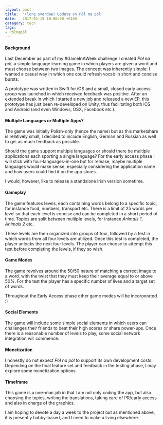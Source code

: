```yaml
---
layout: post
title:  '(long overdue) Update on Pół na pół'
date:   2017-03-15 18:00:00 +0100
category: tech
tags:
- Półnapół
---
```


#### Background

Last December as part of my #GameInAWeek challenge I created *Pół na pół*, a simple language learning game in which players are given a word and must choose between two images. The concept was inherently simple: I wanted a casual way in which one could refresh vocab in short and concise bursts.

A prototype was written in Swift for iOS and a small, closed early access group was launched in which received feedback was positive. After an extended break in which I started a new job and released a new EP, this prototype has just been re-developed on Unity, thus facilitating both iOS and Android (and even Windows, OSX, Facebook etc.).

#### Multiple Languages or Multiple Apps?

The game was initially Polish-only (hence the name) but as this marketshare is relatively small, I decided to include English, German and Russian as well to get as much feedback as possible.

Should the game support multiple languages or should there be multiple applications each sporting a single language? For the early access phase I will stick with four-languages-in-one but for release, maybe multiple languages would make sense, especially considering the application name and how users could find it on the app stores.

I would, however, like to release a standalone Irish version sometime.

#### Gameplay

The game features levels, each containing words belong to a specific topic, for instance food, numbers, transport etc. There is a limit of 25 words per level so that each level is concise and can be completed in a short period of time. Topics are split between multiple levels, for instance *Animals 1*, *Animals 2* etc.

These levels are then organized into groups of four, followed by a test in which words from all four levels are utilized. Once this test is completed, the player unlocks the next four levels. The player can choose to attempt this test before completing the levels, if they so wish.

#### Game Modes

The game revolves around the 50/50 nature of matching a correct image to a word, with the twist that they must keep their average equal to or above 50%. For the test the player has a specific number of lives and a target set of words.

Throughout the Early Access phase other game modes will be incorporated :)

#### Social Elements

The game will include some simple social elements in which users can challenges their friends to beat their high scores or share power-ups. Once there is a reasonable number of levels to play, some social network integration will commence.

#### Monetization

I honestly do not expect *Pół na pół* to support its own development costs. Depending on the final feature set and feedback in the testing phase, I may explore some monetization options.

#### Timeframe

This game is a one-man job in that I am not only coding the app, but also choosing the topics, writing the translations, taking care of PR/early access and also in charge of the graphics.

I am hoping to devote a day a week to the project but as mentioned above, it is presently hobby-based, and I need to make a living elsewhere.

